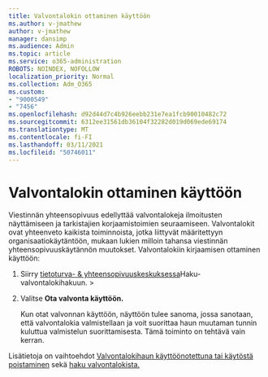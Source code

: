 ```yaml
---
title: Valvontalokin ottaminen käyttöön
ms.author: v-jmathew
author: v-jmathew
manager: dansimp
ms.audience: Admin
ms.topic: article
ms.service: o365-administration
ROBOTS: NOINDEX, NOFOLLOW
localization_priority: Normal
ms.collection: Adm_O365
ms.custom:
- "9000549"
- "7456"
ms.openlocfilehash: d92d44d7c4b926eebb231e7ea1fcb90010482c72
ms.sourcegitcommit: 6312ee31561db36104f32282d019d069ede69174
ms.translationtype: MT
ms.contentlocale: fi-FI
ms.lasthandoff: 03/11/2021
ms.locfileid: "50746011"
---
```

# <a name="enable-the-audit-log"></a>Valvontalokin ottaminen käyttöön

Viestinnän yhteensopivuus edellyttää valvontalokeja ilmoitusten näyttämiseen ja tarkistajien korjaamistoimien seuraamiseen. Valvontalokit ovat yhteenveto kaikista toiminnoista, jotka liittyvät määritettyyn organisaatiokäytäntöön, mukaan lukien milloin tahansa viestinnän yhteensopivuuskäytännön muutokset. Valvontalokiin kirjaamisen ottaminen käyttöön:

1. Siirry [tietoturva- & yhteensopivuuskeskuksessa](https://go.microsoft.com/fwlink/?linkid=2101341)Haku-valvontalokihakuun.   >  
2. Valitse **Ota valvonta käyttöön.**

    Kun otat valvonnan käyttöön, näyttöön tulee sanoma, jossa sanotaan, että valvontalokia valmistellaan ja voit suorittaa haun muutaman tunnin kuluttua valmistelun suorittamisesta. Tämä toiminto on tehtävä vain kerran.

Lisätietoja on vaihtoehdot [Valvontalokihaun käyttöönotettuna tai käytöstä poistaminen](https://go.microsoft.com/fwlink/?linkid=2129077) sekä [haku valvontalokista.](https://go.microsoft.com/fwlink/?linkid=2123729)
